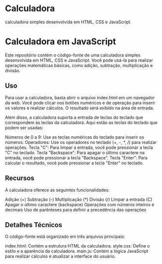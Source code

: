 # Calculadora

calculadora simples desenvolvida em HTML, CSS e JavaScript.

# Calculadora em JavaScript

Este repositório contém o código-fonte de uma calculadora simples desenvolvida em HTML, CSS e JavaScript. Você pode usá-la para realizar operações matemáticas básicas, como adição, subtração, multiplicação e divisão.

## Uso

Para usar a calculadora, basta abrir o arquivo index.html em um navegador da web. Você pode clicar nos botões numéricos e de operação para inserir os valores e realizar cálculos. O resultado será exibido na área de entrada.

Além disso, a calculadora suporta a entrada de teclas do teclado que correspondem às teclas da calculadora. Aqui estão as teclas do teclado que podem ser usadas:

Números de 0 a 9: Use as teclas numéricas do teclado para inserir os números.
Operadores: Use os operadores no teclado (+, -, \*, /) para realizar operações.
Tecla "C": Para limpar a entrada, você pode pressionar a tecla "C" no teclado.
Tecla "Backspace": Para apagar o último caractere na entrada, você pode pressionar a tecla "Backspace".
Tecla "Enter": Para calcular o resultado, você pode pressionar a tecla "Enter" no teclado.

## Recursos

A calculadora oferece as seguintes funcionalidades:

Adição (+)
Subtração (-)
Multiplicação (\*)
Divisão (/)
Limpar a entrada (C)
Apagar o último caractere (backspace)
Operações com números inteiros e decimais
Uso de parênteses para definir a precedência das operações

## Detalhes Técnicos

O código-fonte está organizado em três arquivos principais:

index.html: Contém a estrutura HTML da calculadora.
style.css: Define o estilo e a aparência da calculadora.
main.js: Contém a lógica JavaScript para realizar cálculos e atualizar a interface do usuário.
